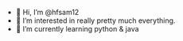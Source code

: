 - 👋 Hi, I’m @hfsam12
- 👀 I’m interested in really pretty much everything.
- 🌱 I’m currently learning python & java
<!---
holymfvckersam/holymfvckersam is a ✨ special ✨ repository because its `README.md` (this file) appears on your GitHub profile.
You can click the Preview link to take a look at your changes.
--->
